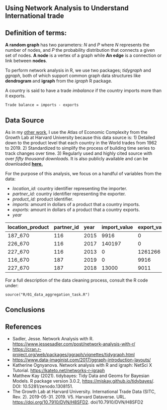 ## Using Network Analysis to Understand International trade

**Definition of terms:**
------------------------
**A random graph** has two parameters: *N* and *P* where *N* represents the number of nodes, and *P* the probability distribution that connects a given set of nodes. **A node** is a vertex of a graph while **An edge** is a connection or link between **nodes**.

To perform network analysis in R, we use two packages; *tidygraph* and *ggraph*, both of which support common graph data structures like **dendrogram** and **igraph** from the *igraph* R package.

A country is said to have a trade *imbalance* if the country imports more than it exports. 

```
Trade balance = imports - exports
```



**Data Source**
---------------
As in my [other work](https://github.com/LNshuti/LNSHUTI.github.io), I use the Atlas of Economic Complexity from the Growth Lab at Harvard University because this data source is: 1) Detailed down to the product level that each country in the World trades from 1962 to 2019. 2) Standardized to simplify the process of building time series to track changes over time. 3) Regularly used and highly cited source with over *fifty thousand downloads*. It is also publicly available and can be downloaded [**here.**](https://dataverse.harvard.edu/dataset.xhtml?persistentId=doi:10.7910/DVN/H8SFD2)

For the purpose of this analysis, we focus on a handful of variables from the data:
- *location_id:* country identifier representing the importer.  
- *partner_id:*  country identifier representing the exporter.
- *product_id:* product identifier. 
- *imports:* amount in dollars of a product that a country imports.
- *exports:* amount in dollars of a product that a country exports.
- *year*

|location_product | partner_id |year     | import_value | export_value|
:-----------------|:-----------|:--------|:-------------|:------------| 
|187_670          |116         |  2015   |9916          |         0   |
|226_670          |116         |  2017   |140197        |         0   |
|227_670          |116         |  2013   |0             |   1261266   |
|116_670          |187         |  2019   |0             |      9916   |
|227_670          |187         |  2018   |13000         |      9011   |

For a full description of the data cleaning process, consult the R code under:

```
source("R/01_data_aggregation_task.R")
```

**Conclusions**
---------------


**References**
--------------
- Sadler, Jesse. Network Analysis with R. https://www.jessesadler.com/post/network-analysis-with-r/
- https://cran.r-project.org/web/packages/ggraph/vignettes/tidygraph.html
- https://www.data-imaginist.com/2017/ggraph-introduction-layouts/
- Katherine Ognyanova. Network analysis with R and igraph: NetSci X Tutorial.
  https://kateto.net/networks-r-igraph
- Matthew Kay (2021). tidybayes: Tidy Data and Geoms for Bayesian Models. R package version 3.0.2, https://mjskay.github.io/tidybayes/. DOI: 10.5281/zenodo.1308151.
- The Growth Lab at Harvard University. International Trade Data (SITC, Rev. 2). 2019-05-31. 2019. V5. Harvard Dataverse. URL. https://doi.org/10.7910/DVN/H8SFD2. doi/10.7910/DVN/H8SFD2